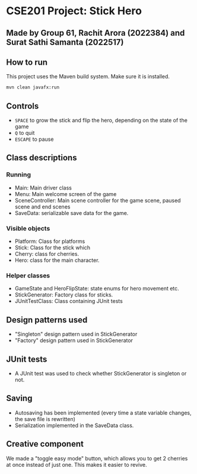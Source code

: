# CSE201 Project: Stick Hero

## Made by Group 61, Rachit Arora (2022384) and Surat Sathi Samanta (2022517)

## How to run

This project uses the Maven build system. Make sure it is installed.

```cmd
mvn clean javafx:run
```

## Controls

- `SPACE` to grow the stick and flip the hero, depending on the state of the game
- `Q` to quit
- `ESCAPE` to pause

## Class descriptions

### Running
- Main: Main driver class
- Menu: Main welcome screen of the game
- SceneController: Main scene controller for the game scene, paused scene and end scenes
- SaveData: serializable save data for the game.

### Visible objects
- Platform: Class for platforms
- Stick: Class for the stick which 
- Cherry: class for cherries.
- Hero: class for the main character.

### Helper classes
- GameState and HeroFlipState: state enums for hero movement etc.
- StickGenerator: Factory class for sticks.
- JUnitTestClass: Class containing JUnit tests

## Design patterns used

- "Singleton" design pattern used in StickGenerator
- "Factory" design pattern used in StickGenerator

## JUnit tests

- A JUnit test was used to check whether StickGenerator is singleton or not.

## Saving

- Autosaving has been implemented (every time a state variable changes, the save file is rewritten)
- Serialization implemented in the SaveData class.

## Creative component

We made a "toggle easy mode" button, which allows you to get 2 cherries at once instead of just one. This makes it easier to revive.